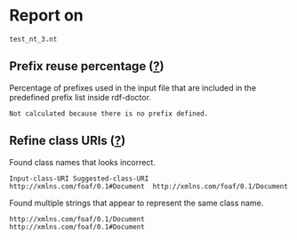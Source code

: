 # Report on
```
test_nt_3.nt
```

## Prefix reuse percentage ([?](https://github.com/dbcls/rdf-doctor#output-description))
Percentage of prefixes used in the input file that are included in the predefined prefix list inside rdf-doctor.
```
Not calculated because there is no prefix defined.
```

## Refine class URIs ([?](https://github.com/dbcls/rdf-doctor#output-description))
Found class names that looks incorrect.
```
Input-class-URI	Suggested-class-URI
http://xmlns.com/foaf/0.1#Document	http://xmlns.com/foaf/0.1/Document
```

Found multiple strings that appear to represent the same class name.
```
http://xmlns.com/foaf/0.1/Document
http://xmlns.com/foaf/0.1#Document
```

